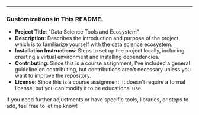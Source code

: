 
---

### Customizations in This README:
- **Project Title**: "Data Science Tools and Ecosystem"
- **Description**: Describes the introduction and purpose of the project, which is to familiarize yourself with the data science ecosystem.
- **Installation Instructions**: Steps to set up the project locally, including creating a virtual environment and installing dependencies.
- **Contributing**: Since this is a course assignment, I've included a general guideline on contributing, but contributions aren't necessary unless you want to improve the repository.
- **License**: Since this is a course assignment, it doesn't require a formal license, but you can modify it to be educational use.

If you need further adjustments or have specific tools, libraries, or steps to add, feel free to let me know!
